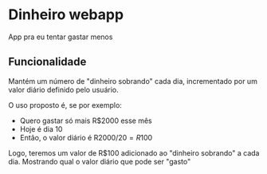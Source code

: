 # Dinheiro webapp

App pra eu tentar gastar menos

## Funcionalidade

Mantém um número de "dinheiro sobrando" cada dia, incrementado por um valor diário definido pelo usuário.

O uso proposto é, se por exemplo:

-   Quero gastar só mais R$2000 esse mês
-   Hoje é dia 10
-   Então, o valor diário é R$2000 / 20 = R$100

Logo, teremos um valor de R$100 adicionado ao "dinheiro sobrando" a cada dia.
Mostrando qual o valor diário que pode ser "gasto"
